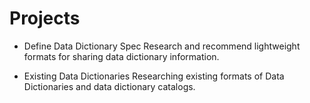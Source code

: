 # Projects

* Define Data Dictionary Spec
Research and recommend lightweight formats for sharing data dictionary information.

* Existing Data Dictionaries
Researching existing formats of Data Dictionaries and data dictionary catalogs.